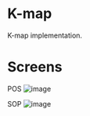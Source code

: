 # K-map
K-map implementation.

# Screens
POS
![image](https://user-images.githubusercontent.com/41357381/195641710-7c5d80b9-c456-4a74-a7f3-fed14c8fb73b.png)

SOP
![image](https://user-images.githubusercontent.com/41357381/195641947-142023a3-ea2f-4148-815d-5b4544082d0e.png)
